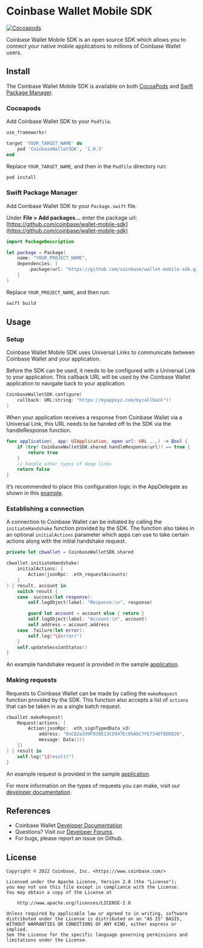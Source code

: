 # Coinbase Wallet Mobile SDK

[![Cocoapods](https://img.shields.io/cocoapods/v/CoinbaseWalletSDK)](https://cocoapods.org/pods/CoinbaseWalletSDK)

Coinbase Wallet Mobile SDK is an open source SDK which allows you to connect your native mobile applications to millions of Coinbase Wallet users.

## Install

The Coinbase Wallet Mobile SDK is available on both [CocoaPods](https://cocoapods.org/) and [Swift Package Manager](https://swift.org/package-manager).

### Cocoapods

Add Coinbase Wallet SDK to your `Podfile`.

```ruby
use_frameworks!

target 'YOUR_TARGET_NAME' do
    pod 'CoinbaseWalletSDK', '1.0.3'
end
```

Replace `YOUR_TARGET_NAME`, and then in the `Podfile` directory run:

```bash
pod install
```

### Swift Package Manager

Add Coinbase Wallet SDK to your `Package.swift` file.

Under **File > Add packages…** enter the package url: [https://github.com/coinbase/wallet-mobile-sdk](https://github.com/coinbase/wallet-mobile-sdk)

```swift
import PackageDescription

let package = Package(
    name: "YOUR_PROJECT_NAME",
    dependencies: [
        .package(url: "https://github.com/coinbase/wallet-mobile-sdk.git", from: "1.0.3"),
    ]
)
```

Replace `YOUR_PROJECT_NAME`, and then run:

```bash
swift build
```

## Usage

### Setup

Coinbase Wallet Mobile SDK uses Universal Links to communicate between Coinbase Wallet and your application.

Before the SDK can be used, it needs to be configured with a Universal Link to your application. This callback URL will be used by the Coinbase Wallet application to navigate back to your application.

```swift
CoinbaseWalletSDK.configure(
    callback: URL(string: "https://myappxyz.com/mycallback")!
)
```

When your application receives a response from Coinbase Wallet via a Universal Link, this URL needs to be handed off to the SDK via the handleResponse function.

```swift
func application(_ app: UIApplication, open url: URL ...) -> Bool {
    if (try? CoinbaseWalletSDK.shared.handleResponse(url)) == true {
        return true
    }
    // handle other types of deep links
    return false
}
```

It’s recommended to place this configuration logic in the AppDelegate as shown in this [example](ios/example/SampleClient/AppDelegate.swift#L19).

### Establishing a connection

A connection to Coinbase Wallet can be initiated by calling the `initiateHandshake` function provided by the SDK. The function also takes in an optional `initialActions` parameter which apps can use to take certain actions along with the initial handshake request.

```swift
private let cbwallet = CoinbaseWalletSDK.shared

cbwallet.initiateHandshake(
    initialActions: [
        Action(jsonRpc: .eth_requestAccounts)
    ]
) { result, account in
    switch result {
    case .success(let response):
        self.logObject(label: "Response:\n", response)

        guard let account = account else { return }
        self.logObject(label: "Account:\n", account)
        self.address = account.address
    case .failure(let error):
        self.log("\(error)")
    }
    self.updateSessionStatus()
}
```

An example handshake request is provided in the sample [application](ios/example/SampleClient/ViewController.swift#L63).

### Making requests

Requests to Coinbase Wallet can be made by calling the `makeRequest` function provided by the SDK. This function also accepts a list of `actions` that can be taken in as a single batch request.

```swift
cbwallet.makeRequest(
    Request(actions: [
        Action(jsonRpc: .eth_signTypedData_v3(
            address: "0xCD2a3d9F938E13CD947Ec05AbC7FE734Df8DD826",
            message: Data()))
    ])
) { result in
    self.log("\(result)")
}
```

An example request is provided in the sample [application](https://github.com/coinbase/coinbase-wallet-sdk/blob/master/examples/native-sdk-ios-client/SampleApp/ViewController.swift#L29).

For more information on the types of requests you can make, visit our [developer documentation](https://docs.cloud.coinbase.com/wallet-sdk/docs/mobile-sdk-overview).

## References
- Coinbase Wallet [Developer Documentation](https://docs.cloud.coinbase.com/wallet-sdk/docs)
- Questions? Visit our [Developer Forums](https://forums.coinbasecloud.dev/).
- For bugs, please report an issue on Github.

## License

```
Copyright © 2022 Coinbase, Inc. <https://www.coinbase.com/>

Licensed under the Apache License, Version 2.0 (the "License");
you may not use this file except in compliance with the License.
You may obtain a copy of the License at

    http://www.apache.org/licenses/LICENSE-2.0

Unless required by applicable law or agreed to in writing, software
distributed under the License is distributed on an "AS IS" BASIS,
WITHOUT WARRANTIES OR CONDITIONS OF ANY KIND, either express or implied.
See the License for the specific language governing permissions and
limitations under the License.
```
